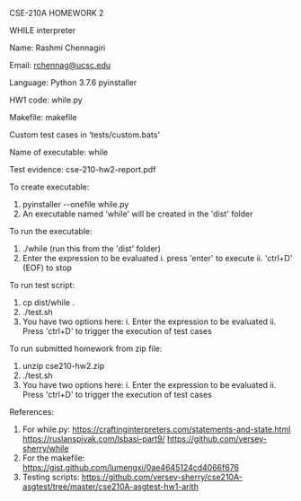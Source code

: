 CSE-210A  HOMEWORK 2


WHILE interpreter


Name: Rashmi Chennagiri


Email: rchennag@ucsc.edu


Language: Python 3.7.6
pyinstaller


HW1 code: while.py

Makefile: makefile

Custom test cases in ‘tests/custom.bats’

Name of executable: while

Test evidence: cse-210-hw2-report.pdf


To create executable:
1. pyinstaller --onefile while.py 
2. An executable named 'while' will be created in the 'dist' folder


To run the executable:
1. ./while  (run this from the 'dist' folder)
2. Enter the expression to be evaluated 
     i. press 'enter' to execute
    ii. 'ctrl+D' (EOF) to stop


To run test script:
1. cp dist/while .
2. ./test.sh
3. You have two options here:
     i. Enter the expression to be evaluated
    ii. Press 'ctrl+D' to trigger the execution of test cases


To run submitted homework from zip file:
1. unzip cse210-hw2.zip
2. ./test.sh
3. You have two options here:
     i. Enter the expression to be evaluated
    ii. Press 'ctrl+D' to trigger the execution of test cases



References:
1. For while.py:
https://craftinginterpreters.com/statements-and-state.html
https://ruslanspivak.com/lsbasi-part9/
https://github.com/versey-sherry/while
2. For the makefile: 
    https://gist.github.com/lumengxi/0ae4645124cd4066f676
3. Testing scripts: 
    https://github.com/versey-sherry/cse210A-asgtest/tree/master/cse210A-asgtest-hw1-arith

